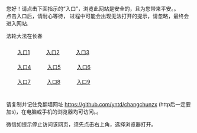 您好！请点击下面指示的“入口”，浏览此网站是安全的，且为您带来平安。。 <br/>
点击入口后，请耐心等待， 过程中可能会出现无法打开的提示，请忽略，最终会进入网站. </br>

法轮大法在长春<br/>
<div style="padding:10px"><a style="margin:20px" target="_blank" href="https://drr0kgx9vbveg.cloudfront.net/2Qpsp?omyhwvht" id="ccLink1" rel="nofollow">入口1</a> <a target="_blank" style="margin:20px" href="https://d2gy5zkgt4w2ii.cloudfront.net/2Qpsp?tncrpmjf" id="ccLink2" rel="nofollow">入口2</a> <a style="margin:20px" target="_blank" href="https://d1wppplmavlsuj.cloudfront.net/2Qpsp?akaasc" id="ccLink3" rel="nofollow">入口3</a></div>

<div style="padding:10px" ><a style="margin:20px" target="_blank" href="https://drr0kgx9vbveg.cloudfront.net/2Qpsp?omyhwvht" id="ccLink4" rel="nofollow">入口4</a> <a style="margin:20px" href="https://d2gy5zkgt4w2ii.cloudfront.net/2Qpsp?tncrpmjf" target="_blank" id="ccLink5" rel="nofollow">入口5</a> <a style="margin:20px" href="https://d1wppplmavlsuj.cloudfront.net/2Qpsp?akaasc" target="_blank" id="ccLink6" rel="nofollow">入口6</a></div>

<div style="padding:10px"><a style="margin:20px" target="_blank" href="https://drr0kgx9vbveg.cloudfront.net/2Qpsp?omyhwvht" id="ccLink7" rel="nofollow">入口7</a> <a style="margin:20px" href="https://d2gy5zkgt4w2ii.cloudfront.net/2Qpsp?tncrpmjf" target="_blank" id="ccLink8" rel="nofollow">入口8</a> <a style="margin:20px" target="_blank" href="https://d1wppplmavlsuj.cloudfront.net/2Qpsp?akaasc" id="ccLink9" rel="nofollow">入口9</a></div>

<br/>



请复制并记住免翻墙网址 https://github.com/yntd/changchunzx (http后一定要加s)，在电脑或手机的浏览器均可访问。。<br/>

微信如提示停止访问该网页，须先点击右上角，选择浏览器打开。
